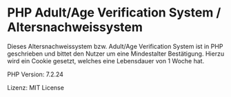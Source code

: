 # PHP Adult/Age Verification System / Altersnachweissystem
Dieses Altersnachweissystem bzw. Adult/Age Verification System ist in PHP geschrieben und bittet den Nutzer um eine Mindestalter Bestätigung. Hierzu wird ein Cookie gesetzt, welches eine Lebensdauer von 1 Woche hat.


PHP Version: 7.2.24

Lizenz: MIT License

